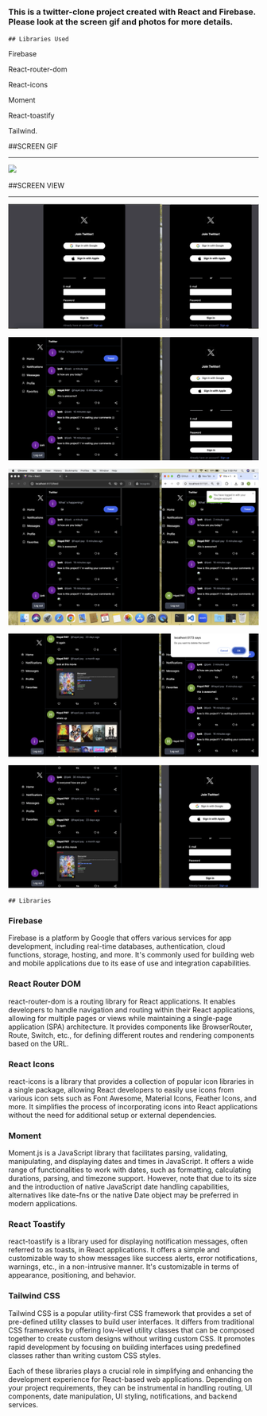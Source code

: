 

### This is a twitter-clone project created with React and Firebase. Please look at the screen gif and photos for more details.


```
## Libraries Used
```

 Firebase

 React-router-dom

 React-icons

 Moment

 React-toastify 

 Tailwind.


##SCREEN GIF <hr>

![](/public/images/twitter.gif)

##SCREEN VIEW <hr>

![](/public/images/tw1.png)

![](/public/images/tw2.png)

![](/public/images/tw3.png)

![](/public/images/tw4.png)

![](/public/images/tw5.png)

```
## Libraries
```

### Firebase

Firebase is a platform by Google that offers various services for app development, including real-time databases, authentication, cloud functions, storage, hosting, and more. It's commonly used for building web and mobile applications due to its ease of use and integration capabilities.

### React Router DOM

react-router-dom is a routing library for React applications. It enables developers to handle navigation and routing within their React applications, allowing for multiple pages or views while maintaining a single-page application (SPA) architecture. It provides components like BrowserRouter, Route, Switch, etc., for defining different routes and rendering components based on the URL.

### React Icons

react-icons is a library that provides a collection of popular icon libraries in a single package, allowing React developers to easily use icons from various icon sets such as Font Awesome, Material Icons, Feather Icons, and more. It simplifies the process of incorporating icons into React applications without the need for additional setup or external dependencies.

### Moment

Moment.js is a JavaScript library that facilitates parsing, validating, manipulating, and displaying dates and times in JavaScript. It offers a wide range of functionalities to work with dates, such as formatting, calculating durations, parsing, and timezone support. However, note that due to its size and the introduction of native JavaScript date handling capabilities, alternatives like date-fns or the native Date object may be preferred in modern applications.

### React Toastify

react-toastify is a library used for displaying notification messages, often referred to as toasts, in React applications. It offers a simple and customizable way to show messages like success alerts, error notifications, warnings, etc., in a non-intrusive manner. It's customizable in terms of appearance, positioning, and behavior.

### Tailwind CSS

Tailwind CSS is a popular utility-first CSS framework that provides a set of pre-defined utility classes to build user interfaces. It differs from traditional CSS frameworks by offering low-level utility classes that can be composed together to create custom designs without writing custom CSS. It promotes rapid development by focusing on building interfaces using predefined classes rather than writing custom CSS styles.

Each of these libraries plays a crucial role in simplifying and enhancing the development experience for React-based web applications. Depending on your project requirements, they can be instrumental in handling routing, UI components, date manipulation, UI styling, notifications, and backend services.
